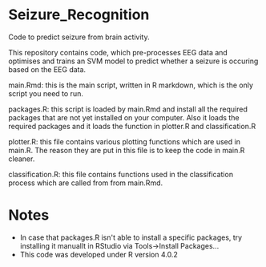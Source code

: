 # Seizure_Recognition
 Code to predict seizure from brain activity.
 
 This repository contains code, which pre-processes EEG data and optimises and trains an SVM model to predict whether a seizure is occuring based on the EEG data.
 
 main.Rmd: this is the main script, written in R markdown, which is the only script you need to run.
 
 packages.R: this script is loaded by main.Rmd and install all the required packages that are not yet installed on your computer. Also it loads the required packages and it loads the function in plotter.R and classification.R
 
 plotter.R: this file contains various plotting functions which are used in main.R. The reason they are put in this file is to keep the code in main.R cleaner.
 
 classification.R: this file contains functions used in the classification process which are called from from main.Rmd.
 
 # Notes
 
 - In case that packages.R isn't able to install a specific packages, try installing it manuallt in RStudio via Tools->Install Packages...
 - This code was developed under R version 4.0.2
